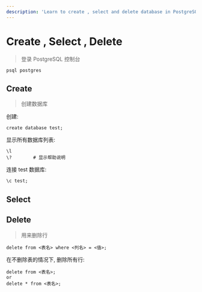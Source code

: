 ```yaml
---
description: 'Learn to create , select and delete database in PostgreSQL'
---
```


# Create , Select , Delete

> 登录 PostgreSQL 控制台

```text
psql postgres
```

## Create

> 创建数据库

创建:

```text
create database test;
```

显示所有数据库列表:

```text
\l
\?        # 显示帮助说明
```

连接 test 数据库:

```text
\c test;
```

## Select

## Delete

> 用来删除行

```text
delete from <表名> where <列名> = <值>;
```

在不删除表的情况下, 删除所有行:

```text
delete from <表名>;
or
delete * from <表名>;
```




